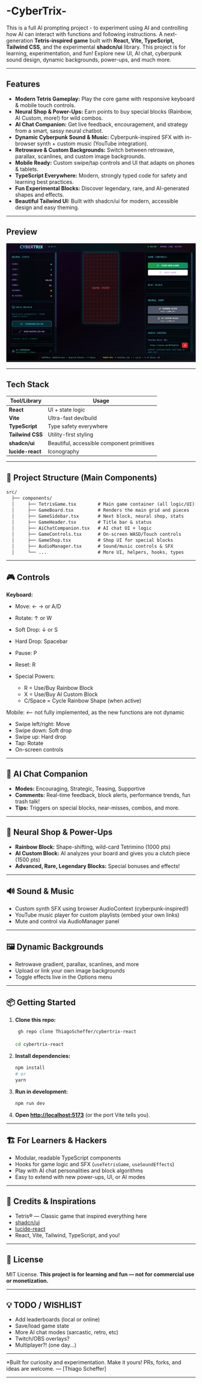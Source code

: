 
# -CyberTrix-

This is a full AI prompting project - to experiment using AI and controlling how AI can interact with functions and following instructions. 
A next-generation **Tetris-inspired game** built with **React, Vite, TypeScript, Tailwind CSS**, and the experimental **shadcn/ui** library.
This project is for learning, experimentation, and fun!
Explore new UI, AI chat, cyberpunk sound design, dynamic backgrounds, power-ups, and much more.

---

## Features

* **Modern Tetris Gameplay:**
  Play the core game with responsive keyboard & mobile touch controls.
* **Neural Shop & Power-Ups:**
  Earn points to buy special blocks (Rainbow, AI Custom, more!) for wild combos.
* **AI Chat Companion:**
  Get live feedback, encouragement, and strategy from a smart, sassy neural chatbot.
* **Dynamic Cyberpunk Sound & Music:**
  Cyberpunk-inspired SFX with in-browser synth + custom music (YouTube integration).
* **Retrowave & Custom Backgrounds:**
  Switch between retrowave, parallax, scanlines, and custom image backgrounds.
* **Mobile Ready:**
  Custom swipe/tap controls and UI that adapts on phones & tablets.
* **TypeScript Everywhere:**
  Modern, strongly typed code for safety and learning best practices.
* **Fun Experimental Blocks:**
  Discover legendary, rare, and AI-generated shapes and effects.
* **Beautiful Tailwind UI:**
  Built with shadcn/ui for modern, accessible design and easy theming.

---

## Preview

![Application Screenshot](media/cybetrix.jpg)


---

##  Tech Stack

| Tool/Library     | Usage                                      |
| ---------------- | ------------------------------------------ |
| **React**        | UI + state logic                           |
| **Vite**         | Ultra-fast dev/build                       |
| **TypeScript**   | Type safety everywhere                     |
| **Tailwind CSS** | Utility-first styling                      |
| **shadcn/ui**    | Beautiful, accessible component primitives |
| **lucide-react** | Iconography                                |

---

## 📁 Project Structure (Main Components)

```
src/
  ├── components/
  │     ├── TetrisGame.tsx        # Main game container (all logic/UI)
  │     ├── GameBoard.tsx         # Renders the main grid and pieces
  │     ├── GameSidebar.tsx       # Next block, neural shop, stats
  │     ├── GameHeader.tsx        # Title bar & status
  │     ├── AiChatCompanion.tsx   # AI chat UI + logic
  │     ├── GameControls.tsx      # On-screen WASD/Touch controls
  │     ├── GameShop.tsx          # Shop UI for special blocks
  │     ├── AudioManager.tsx      # Sound/music controls & SFX
  │     └── ...                   # More UI, helpers, hooks, types
```

---

## 🎮 Controls

**Keyboard:**

* Move: ← → or A/D
* Rotate: ↑ or W
* Soft Drop: ↓ or S
* Hard Drop: Spacebar
* Pause: P
* Reset: R
* Special Powers:

  * R = Use/Buy Rainbow Block
  * X = Use/Buy AI Custom Block
  * C/Space = Cycle Rainbow Shape (when active)

Mobile: <-- not fully implemented, as the new functions are not dynamic

* Swipe left/right: Move
* Swipe down: Soft drop
* Swipe up: Hard drop
* Tap: Rotate
* On-screen controls

---

## 🧠 AI Chat Companion

* **Modes:** Encouraging, Strategic, Teasing, Supportive
* **Comments:** Real-time feedback, block alerts, performance trends, fun trash talk!
* **Tips:** Triggers on special blocks, near-misses, combos, and more.

---

## 🛒 Neural Shop & Power-Ups

* **Rainbow Block:** Shape-shifting, wild-card Tetrimino (1000 pts)
* **AI Custom Block:** AI analyzes your board and gives you a clutch piece (1500 pts)
* **Advanced, Rare, Legendary Blocks:** Special bonuses and effects!

---

## 🔊 Sound & Music

* Custom synth SFX using browser AudioContext (cyberpunk-inspired!)
* YouTube music player for custom playlists (embed your own links)
* Mute and control via AudioManager panel

---

## 🖼️ Dynamic Backgrounds

* Retrowave gradient, parallax, scanlines, and more
* Upload or link your own image backgrounds
* Toggle effects live in the Options menu

---

## 📦 Getting Started

1. **Clone this repo:**

   ```bash
    gh repo clone ThiagoScheffer/cybertrix-react
  
   cd cybertrix-react
   ```

2. **Install dependencies:**

   ```bash
   npm install
   # or
   yarn
   ```

3. **Run in development:**

   ```bash
   npm run dev
   ```

4. **Open [http://localhost:5173](http://localhost:5173)** (or the port Vite tells you).

---

## 🏗️ For Learners & Hackers

* Modular, readable TypeScript components
* Hooks for game logic and SFX (`useTetrisGame`, `useSoundEffects`)
* Play with AI chat personalities and block algorithms
* Easy to extend with new power-ups, UI, or AI modes

---

## 🤝 Credits & Inspirations

* Tetris® — Classic game that inspired everything here
* [shadcn/ui](https://ui.shadcn.com/)
* [lucide-react](https://lucide.dev/)
* React, Vite, Tailwind, TypeScript, and you!

---

## 📜 License

MIT License.
**This project is for learning and fun — not for commercial use or monetization.**

---

## 💡 TODO / WISHLIST

* Add leaderboards (local or online)
* Save/load game state
* More AI chat modes (sarcastic, retro, etc)
* Twitch/OBS overlays?
* Multiplayer?! (one day...)

---

*Built for curiosity and experimentation. Make it yours!
PRs, forks, and ideas are welcome.
— \[Thiago Scheffer]

---


